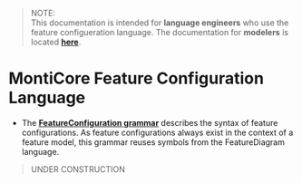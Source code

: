 <!-- (c) https://github.com/MontiCore/monticore -->

<!-- Alpha-version: This is intended to become a MontiCore stable explanation. -->

[Readme]: ../../../../../../README.md
[Grammar]: FeatureConfiguration.mc4
[fdstc]: ../../../java/de/monticore/featureconfiguration/_symboltable/FeatureConfigurationSymbolTableCreator.java
[HasTreeShape]: ../../../java/de/monticore/featurediagram/_cocos/HasTreeShape.java

> NOTE: <br>
This documentation is intended for  **language engineers** who use the feature 
configueration language. The documentation for **modelers** is located 
**[here][Readme]**. 

# MontiCore Feature Configuration Language

* The **[FeatureConfiguration grammar][Grammar]** describes the syntax
of feature configurations. As feature configurations always exist in the context of a feature model, this 
grammar reuses symbols from the FeatureDiagram language.

> UNDER CONSTRUCTION

<!--
- Pro Sprache soll eine eigene *.md Datei zu Dokumentationszwecken erstellt werden 

  - Die *.md Datei zur Dokumentation soll wie die Kerngrammatik heißen (wie die wichtigste Grammatik unter den Grammatiken der Sprache)

  - Diese Dokumentation dient nicht dazu, um Modellierern die Sprachen zu erklären, sondern um eine Dokumentation für Sprachentwickler bereitzustellen 

  - Für die Dokumentation, die an Modellierer gerichtet ist: individuell eine eigene geeignete Form nutzen

  - Die Grammatiken dokumentieren die abstrakte Syntax und die Symboltabelle

  - In der Grammatik sollen unter anderem Kommentare eingebaut werden, die z.B. Designentscheidungen begründen

  

- Inhalt der detaillierten Sprachdokus (Für Sprachentwickler): 

  - Zweck der Sprache

  - Durch welche handgeschriebenen Klassen wurde die abstrakte Syntax erweitert?

  - Was sind die wichtigsten (handgeschriebenen) internen Funktionalitäten 

    (Funktionen, die auf der abstrakten Syntax Informationen berechnen oder die abstrakte Syntax modifizieren), 

    z.B. Trafos, Symboltabellenberechnungen, CoCo checks

  - Welche Erweiterungspunkte für die Syntax sind vorgesehen? 

    (z.B. in Form von Top-Mechanismus/Pattern zur Erweiterung)

  - Welche Generatorfunktionalitäten existieren?

    (z.B. PrettyPrinter)

  - Welche Erweiterungspunkte für Generatoren sind vorgesehen?

  - Verwandte Sprachen/ benutzte Sprachen (wie?, weshalb?, warum?)
-->
